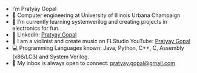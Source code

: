 
- I’m Pratyay Gopal 
- 🪫 Computer engineering at University of Illinois Urbana Champaign
- 🌱 I’m currently learning systemverilog and creating projects in electronics for fun.
- 🔗 Linkedin: <a href="https://www.linkedin.com/in/pratyay-gopal">Pratyay Gopal</a> 
- 🎵 I am a violinist and create music on FLStudio YouTube: <a href="https://www.youtube.com/@pratyaygopal">Pratyay Gopal</a>
- 💻 Programming Languages known: Java, Python, C++, C, Assembly (x86/LC3) and System Verilog.
- 📧 My inbox is always open to connect: <a href="mailto:pratyay.gopal@gmail.com">pratyay.gopal@gmail.com</a>


